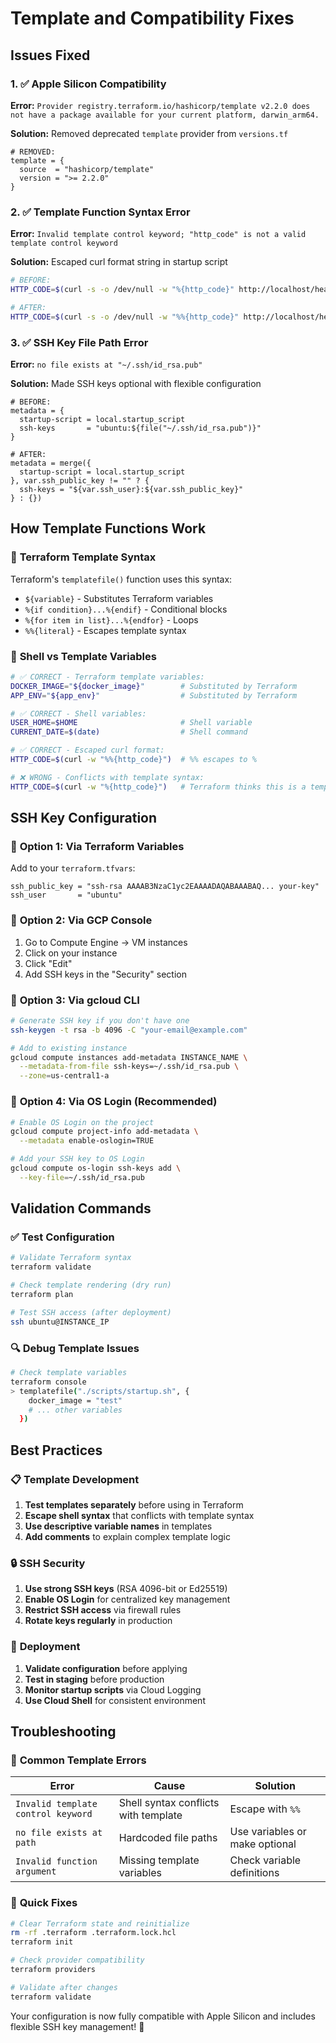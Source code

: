 # Template and Compatibility Fixes

## Issues Fixed

### 1. ✅ **Apple Silicon Compatibility**

**Error:** `Provider registry.terraform.io/hashicorp/template v2.2.0 does not have a package available for your current platform, darwin_arm64.`

**Solution:** Removed deprecated `template` provider from `versions.tf`

```hcl
# REMOVED:
template = {
  source  = "hashicorp/template"
  version = ">= 2.2.0"
}
```

### 2. ✅ **Template Function Syntax Error**

**Error:** `Invalid template control keyword; "http_code" is not a valid template control keyword`

**Solution:** Escaped curl format string in startup script

```bash
# BEFORE:
HTTP_CODE=$(curl -s -o /dev/null -w "%{http_code}" http://localhost/health || echo "000")

# AFTER:
HTTP_CODE=$(curl -s -o /dev/null -w "%%{http_code}" http://localhost/health || echo "000")
```

### 3. ✅ **SSH Key File Path Error**

**Error:** `no file exists at "~/.ssh/id_rsa.pub"`

**Solution:** Made SSH keys optional with flexible configuration

```hcl
# BEFORE:
metadata = {
  startup-script = local.startup_script
  ssh-keys       = "ubuntu:${file("~/.ssh/id_rsa.pub")}"
}

# AFTER:
metadata = merge({
  startup-script = local.startup_script
}, var.ssh_public_key != "" ? {
  ssh-keys = "${var.ssh_user}:${var.ssh_public_key}"
} : {})
```

## How Template Functions Work

### 🔧 **Terraform Template Syntax**

Terraform's `templatefile()` function uses this syntax:

- `${variable}` - Substitutes Terraform variables
- `%{if condition}...%{endif}` - Conditional blocks
- `%{for item in list}...%{endfor}` - Loops
- `%%{literal}` - Escapes template syntax

### 📝 **Shell vs Template Variables**

```bash
# ✅ CORRECT - Terraform template variables:
DOCKER_IMAGE="${docker_image}"        # Substituted by Terraform
APP_ENV="${app_env}"                  # Substituted by Terraform

# ✅ CORRECT - Shell variables:
USER_HOME=$HOME                       # Shell variable
CURRENT_DATE=$(date)                  # Shell command

# ✅ CORRECT - Escaped curl format:
HTTP_CODE=$(curl -w "%%{http_code}")  # %% escapes to %

# ❌ WRONG - Conflicts with template syntax:
HTTP_CODE=$(curl -w "%{http_code}")   # Terraform thinks this is a template
```

## SSH Key Configuration

### 🔑 **Option 1: Via Terraform Variables**

Add to your `terraform.tfvars`:

```hcl
ssh_public_key = "ssh-rsa AAAAB3NzaC1yc2EAAAADAQABAAABAQ... your-key"
ssh_user       = "ubuntu"
```

### 🔑 **Option 2: Via GCP Console**

1. Go to Compute Engine → VM instances
2. Click on your instance
3. Click "Edit"
4. Add SSH keys in the "Security" section

### 🔑 **Option 3: Via gcloud CLI**

```bash
# Generate SSH key if you don't have one
ssh-keygen -t rsa -b 4096 -C "your-email@example.com"

# Add to existing instance
gcloud compute instances add-metadata INSTANCE_NAME \
  --metadata-from-file ssh-keys=~/.ssh/id_rsa.pub \
  --zone=us-central1-a
```

### 🔑 **Option 4: Via OS Login (Recommended)**

```bash
# Enable OS Login on the project
gcloud compute project-info add-metadata \
  --metadata enable-oslogin=TRUE

# Add your SSH key to OS Login
gcloud compute os-login ssh-keys add \
  --key-file=~/.ssh/id_rsa.pub
```

## Validation Commands

### ✅ **Test Configuration**

```bash
# Validate Terraform syntax
terraform validate

# Check template rendering (dry run)
terraform plan

# Test SSH access (after deployment)
ssh ubuntu@INSTANCE_IP
```

### 🔍 **Debug Template Issues**

```bash
# Check template variables
terraform console
> templatefile("./scripts/startup.sh", {
    docker_image = "test"
    # ... other variables
  })
```

## Best Practices

### 📋 **Template Development**

1. **Test templates separately** before using in Terraform
2. **Escape shell syntax** that conflicts with template syntax
3. **Use descriptive variable names** in templates
4. **Add comments** to explain complex template logic

### 🔒 **SSH Security**

1. **Use strong SSH keys** (RSA 4096-bit or Ed25519)
2. **Enable OS Login** for centralized key management
3. **Restrict SSH access** via firewall rules
4. **Rotate keys regularly** in production

### 🚀 **Deployment**

1. **Validate configuration** before applying
2. **Test in staging** before production
3. **Monitor startup scripts** via Cloud Logging
4. **Use Cloud Shell** for consistent environment

## Troubleshooting

### 🐛 **Common Template Errors**

| Error                              | Cause                                | Solution                       |
| ---------------------------------- | ------------------------------------ | ------------------------------ |
| `Invalid template control keyword` | Shell syntax conflicts with template | Escape with `%%`               |
| `no file exists at path`           | Hardcoded file paths                 | Use variables or make optional |
| `Invalid function argument`        | Missing template variables           | Check variable definitions     |

### 🔧 **Quick Fixes**

```bash
# Clear Terraform state and reinitialize
rm -rf .terraform .terraform.lock.hcl
terraform init

# Check provider compatibility
terraform providers

# Validate after changes
terraform validate
```

Your configuration is now fully compatible with Apple Silicon and includes flexible SSH key management! 🚀
